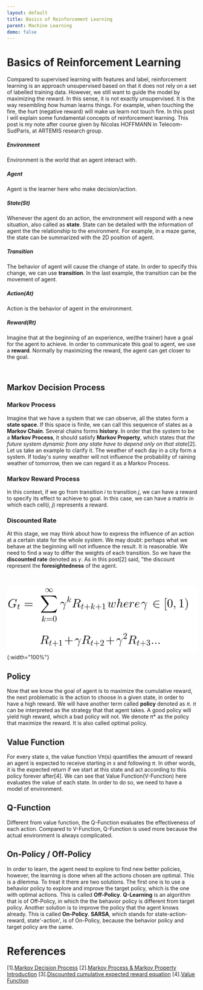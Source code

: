 ```yaml
---
layout: default 
title: Basics of Reinforcement Learning
parent: Machine Learning
demo: false 
---
```


# Basics of Reinforcement Learning

Compared to supervised learning with features and label, reinforcement learning is an approach unsupervised based on that it does not rely on a set of labelled training data. However, we still want to guide the model by maximizing the reward. In this sense, it is not exactly unsupervised. It is the way resembling how human learns things. For example, when touching the fire, the hurt (negative reward) will make us learn not touch fire. In this post I will explain some fundamental concepts of reinforcement learning. This post is my note after course given by Nicolas HOFFMANN in Telecom-SudParis, at ARTEMIS research group.

##### Environment

Environment is the world that an agent interact with.

##### Agent

Agent is the learner here who make decision/action.

##### State(St)

Whenever the agent do an action, the environment will respond with a new situation, also called as **state**. State can be detailed with the information of agent the the relationship to the environment. For example, in a maze game, the state can be summarized with the 2D position of agent.

##### Transition

The behavior of agent will cause the change of state. In order to specify this change, we can use **transition**. In the last example, the transition can be the movement of agent.

##### Action(At)

Action is the behavior of agent in the environment.

##### Reward(Rt)

Imagine that at the beginning of an experience, we(the trainer) have a goal for the agent to achieve. In order to communicate this goal to agent, we use a **reward**. Normally by maximizing the reward, the agent can get closer to the goal.

&nbsp;

## Markov Decision Process

### Markov Process

Imagine that we have a system that we can observe, all the states form a **state space**. If this space is finite, we can call this sequence of states as a **Markov Chain**. Several chains forms **history**. In order that the system to be a **Markov Process**, it should satisfy **Markov Property**, which states that *the future system dynamic from any state have to depend only on that state*[2]. Let us take an example to clarify it. The weather of each day in a city form a system. If today's sunny weather will not influence the probability of raining weather of tomorrow, then we can regard it as a Markov Process.

### Markov Reward Process

In this context, if we go from transition *i* to transition *j*, we can have a reward to specify its effect to achieve to goal. In this case, we can have a matrix in which each cell(*i*, *j*) represents a reward.

### Discounted Rate

At this stage, we may think about how to express the influence of an action at a certain state for the whole system. We may doubt: perhaps what we behave at the beginning will not influence the result. It is reasonable. We need to find a way to differ the weights of each transition. So we have the **discounted rate** denoted as *γ*. As in this post[2] said, "the discount represent the **foresightedness** of the agent.

&nbsp;

![Alt text](https://raw.githubusercontent.com/zemin-xu/zemin-xu.github.io/master/assets/images/rl/cumulative_reward_equation.png " "){:width="100%"}

## Policy

Now that we know the goal of agent is to maximize the cumulative reward, the next problematic is the action to choose in a given state, in order to have a high reward. We will have another term called **policy** denoted as *π*. *π* can be interpreted as the strategy that that agent takes. A good policy will yield high reward, which a bad policy will not. We denote π* as the policy that maximize the reward. It is also called optimal policy.

## Value Function

For every state *s*, the value function Vπ(s) quantifies the amount of reward an agent is expected to receive starting in *s* and following *π*. In other words, it is the expected return if we start at this state and act according to this policy forever after[4]. We can see that Value Function(V-Function) here evaluates the value of each state. In order to do so, we need to have a model of environment.

## Q-Function

Different from value function, the Q-Function evaluates the effectiveness of each action. Compared to V-Function, Q-Function is used more because the actual environment is always complicated.

## On-Policy / Off-Policy

In order to learn, the agent need to explore to find new better policies, however, the learning is done when all the actions chosen are optimal. This is a dilemma. To treat it there are two solutions. The first one is to use a behavior policy to explore and improve the target policy, which is the one with optimal actions. This is called **Off-Policy**. **Q-Learning** is an algorithm that is of Off-Policy, in which the the behavior policy is different from target policy. Another solution is to improve the policy that the agent knows already. This is called **On-Policy**. **SARSA**, which stands for state-action-reward, state'-action', is of On-Policy, because the behavior policy and target policy are the same.

# References

[1].[Markov Decision Process](https://towardsdatascience.com/the-fundamentals-of-reinforcement-learning-177dd8626042)
[2].[Markov Process & Markov Property Introduction](https://towardsdatascience.com/the-fundamentals-of-reinforcement-learning-177dd8626042)
[3].[Discounted cumulative expected reward equation](https://www.freecodecamp.org/news/an-introduction-to-reinforcement-learning-4339519de419/)
[4].[Value Function](https://spinningup.openai.com/en/latest/spinningup/rl_intro.html)